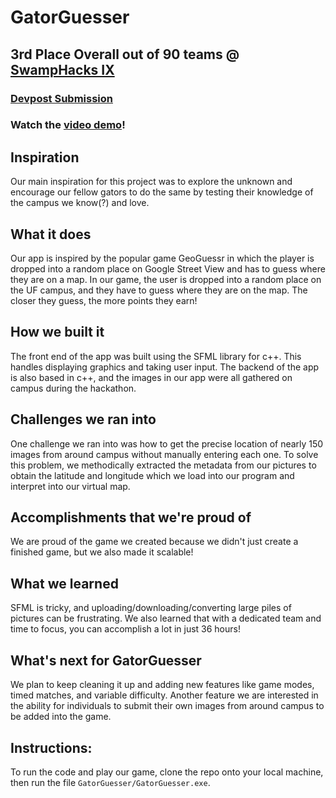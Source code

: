 # GatorGuesser
## 3rd Place Overall out of 90 teams @ [SwampHacks IX](https://2023.swamphacks.com/)
### [Devpost Submission](https://devpost.com/software/gatorguesser)
### Watch the [video demo](https://youtu.be/e9dYN9_obXI)!

## Inspiration
Our main inspiration for this project was to explore the unknown and encourage our fellow gators to do the same by testing their knowledge of the campus we know(?) and love.

## What it does
Our app is inspired by the popular game GeoGuessr in which the player is dropped into a random place on Google Street View and has to guess where they are on a map. In our game, the user is dropped into a random place on the UF campus, and they have to guess where they are on the map. The closer they guess, the more points they earn!

## How we built it
The front end of the app was built using the SFML library for c++. This handles displaying graphics and taking user input. The backend of the app is also based in c++, and the images in our app were all gathered on campus during the hackathon. 

## Challenges we ran into
One challenge we ran into was how to get the precise location of nearly 150 images from around campus without manually entering each one. To solve this problem, we methodically extracted the metadata from our pictures to obtain the latitude and longitude which we load into our program and interpret into our virtual map.

## Accomplishments that we're proud of
We are proud of the game we created because we didn't just create a finished game, but we also made it scalable! 

## What we learned
SFML is tricky, and uploading/downloading/converting large piles of pictures can be frustrating. We also learned that with a dedicated team and time to focus, you can accomplish a lot in just 36 hours!

## What's next for GatorGuesser
We plan to keep cleaning it up and adding new features like game modes, timed matches, and variable difficulty. Another feature we are interested in the ability for individuals to submit their own images from around campus to be added into the game.

## Instructions:
To run the code and play our game, clone the repo onto your local machine, then run the file `GatorGuesser/GatorGuesser.exe`.
